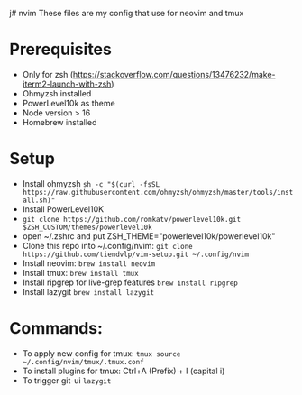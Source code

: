 j# nvim
These files are my config that use for neovim and tmux

# Prerequisites
  - Only for zsh (https://stackoverflow.com/questions/13476232/make-iterm2-launch-with-zsh)
  - Ohmyzsh installed
  - PowerLevel10k as theme
  - Node version > 16
  - Homebrew installed

# Setup
- Install ohmyzsh
`sh -c "$(curl -fsSL https://raw.githubusercontent.com/ohmyzsh/ohmyzsh/master/tools/install.sh)"`
- Install PowerLevel10K
- `git clone https://github.com/romkatv/powerlevel10k.git $ZSH_CUSTOM/themes/powerlevel10k`
- open ~/.zshrc and put
ZSH_THEME="powerlevel10k/powerlevel10k"
- Clone this repo into ~/.config/nvim:
`git clone https://github.com/tiendvlp/vim-setup.git ~/.config/nvim`
- Install neovim:
`brew install neovim`
- Install tmux:
`brew install tmux`
- Install ripgrep for live-grep features
`brew install ripgrep`
- Install lazygit
`brew install lazygit`

# Commands:
- To apply new config for tmux:
`tmux source ~/.config/nvim/tmux/.tmux.conf`
- To install plugins for tmux:
Ctrl+A (Prefix) + I (capital i)
- To trigger git-ui
`lazygit`

